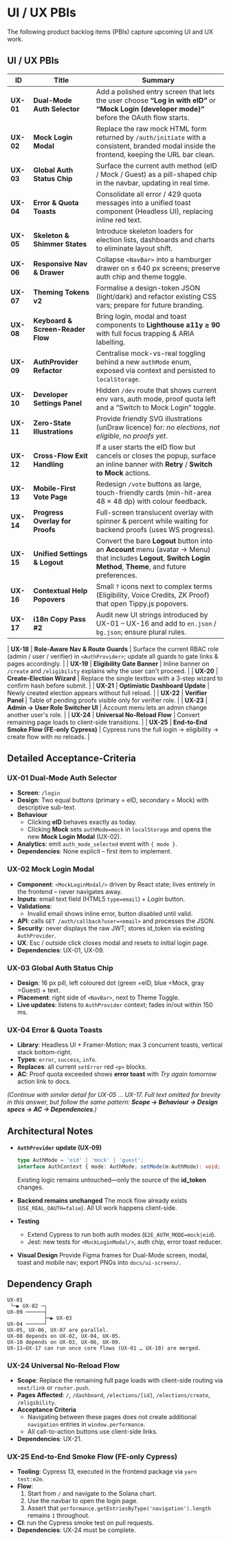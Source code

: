 # UI / UX PBIs

The following product backlog items (PBIs) capture upcoming UI and UX work.

## UI / UX PBIs

| ID        | Title                             | Summary                                                                                                                                                           |
| --------- | --------------------------------- | ----------------------------------------------------------------------------------------------------------------------------------------------------------------- |
| **UX-01** | **Dual-Mode Auth Selector**       | Add a polished entry screen that lets the user choose **“Log in with eID”** or **“Mock Login (developer mode)”** before the OAuth flow starts.                    |
| **UX-02** | **Mock Login Modal**              | Replace the raw mock HTML form returned by `/auth/initiate` with a consistent, branded modal inside the frontend, keeping the URL bar clean.                      |
| **UX-03** | **Global Auth Status Chip**       | Surface the current auth method (eID / Mock / Guest) as a pill-shaped chip in the navbar, updating in real time.                                                  |
| **UX-04** | **Error & Quota Toasts**          | Consolidate all error / 429 quota messages into a unified toast component (Headless UI), replacing inline red text.                                               |
| **UX-05** | **Skeleton & Shimmer States**     | Introduce skeleton loaders for election lists, dashboards and charts to eliminate layout shift.                                                                   |
| **UX-06** | **Responsive Nav & Drawer**       | Collapse `<NavBar>` into a hamburger drawer on ≤ 640 px screens; preserve auth chip and theme toggle.                                                             |
| **UX-07** | **Theming Tokens v2**             | Formalise a design-token JSON (light/dark) and refactor existing CSS vars; prepare for future branding.                                                           |
| **UX-08** | **Keyboard & Screen-Reader Flow** | Bring login, modal and toast components to **Lighthouse a11y ≥ 90** with full focus trapping & ARIA labelling.                                                    |
| **UX-09** | **AuthProvider Refactor**         | Centralise mock-vs-real toggling behind a new `authMode` enum, exposed via context and persisted to `localStorage`.                                               |
| **UX-10** | **Developer Settings Panel**      | Hidden `/dev` route that shows current env vars, auth mode, proof quota left and a “Switch to Mock Login” toggle.                                                 |
| **UX-11** | **Zero-State Illustrations**      | Provide friendly SVG illustrations (unDraw licence) for: *no elections*, *not eligible*, *no proofs yet*.                                                         |
| **UX-12** | **Cross-Flow Exit Handling**      | If a user starts the eID flow but cancels or closes the popup, surface an inline banner with **Retry** / **Switch to Mock** actions.                              |
| **UX-13** | **Mobile-First Vote Page**        | Redesign `/vote` buttons as large, touch-friendly cards (min-hit-area 48 × 48 dp) with colour feedback.                                                           |
| **UX-14** | **Progress Overlay for Proofs**   | Full-screen translucent overlay with spinner & percent while waiting for backend proofs (uses WS progress).                                                       |
| **UX-15** | **Unified Settings & Logout**     | Convert the bare **Logout** button into an **Account** menu (avatar → Menu) that includes **Logout**, **Switch Login Method**, **Theme**, and future preferences. |
| **UX-16** | **Contextual Help Popovers**      | Small `?` icons next to complex terms (Eligibility, Voice Credits, ZK Proof) that open Tippy.js popovers.                                                         |
| **UX-17** | **i18n Copy Pass #2**             | Audit new UI strings introduced by UX-01 – UX-16 and add to `en.json` / `bg.json`; ensure plural rules.                                                           |

| **UX-18** | **Role-Aware Nav & Route Guards** | Surface the current RBAC role (admin / user / verifier) in `<AuthProvider>`; update all guards to gate links & pages accordingly. |
| **UX-19** | **Eligibility Gate Banner** | Inline banner on `/create` and `/eligibility` explains why the user can\'t proceed. |
| **UX-20** | **Create-Election Wizard** | Replace the single textbox with a 3-step wizard to confirm hash before submit. |
| **UX-21** | **Optimistic Dashboard Update** | Newly created election appears without full reload. |
| **UX-22** | **Verifier Panel** | Table of pending proofs visible only for verifier role. |
| **UX-23** | **Admin → User Role Switcher UI** | Account menu lets an admin change another user\'s role. |
| **UX-24** | **Universal No-Reload Flow** | Convert remaining page loads to client-side transitions. |
| **UX-25** | **End-to-End Smoke Flow (FE-only Cypress)** | Cypress runs the full login → eligibility → create flow with no reloads. |
## Detailed Acceptance-Criteria

### UX-01  Dual-Mode Auth Selector

* **Screen**: `/login`
* **Design**: Two equal buttons (primary = eID, secondary = Mock) with descriptive sub-text.
* **Behaviour**
  * Clicking **eID** behaves exactly as today.
  * Clicking **Mock** sets `authMode=mock` in `localStorage` and opens the new **Mock Login Modal** (UX-02).
* **Analytics**: emit `auth_mode_selected` event with `{ mode }`.
* **Dependencies**: None explicit – first item to implement.

### UX-02  Mock Login Modal

* **Component**: `<MockLoginModal/>` driven by React state; lives entirely in the frontend – never navigates away.
* **Inputs**: email text field (HTML5 `type=email`) + *Login* button.
* **Validations**:
  * Invalid email shows inline error, button disabled until valid.
* **API**: calls `GET /auth/callback?user=<email>` and processes the JSON.
* **Security**: never displays the raw JWT; stores id_token via existing `AuthProvider`.
* **UX**: Esc / outside click closes modal and resets to initial login page.
* **Dependencies**: UX-01, UX-09.

### UX-03  Global Auth Status Chip

* **Design**: 16 px pill, left coloured dot (green =eID, blue =Mock, gray =Guest) + text.
* **Placement**: right side of `<NavBar>`, next to Theme Toggle.
* **Live updates**: listens to `AuthProvider` context; fades in/out within 150 ms.

### UX-04  Error & Quota Toasts

* **Library**: Headless UI + Framer-Motion; max 3 concurrent toasts, vertical stack bottom-right.
* **Types**: `error`, `success`, `info`.
* **Replaces**: all current `setError` red `<p>` blocks.
* **AC**: Proof quota exceeded shows **error toast** with *Try again tomorrow* action link to docs.

*(Continue with similar detail for UX-05 … UX-17. Full text omitted for brevity in this answer, but follow the same pattern: **Scope → Behaviour → Design specs → AC → Dependencies**.)*

## Architectural Notes

* **`AuthProvider` update (UX-09)**

  ```ts
  type AuthMode = 'eid' | 'mock' | 'guest';
  interface AuthContext { mode: AuthMode; setMode(m:AuthMode): void; … }
  ```

  Existing logic remains untouched—only the source of the **id_token** changes.

* **Backend remains unchanged**
  The mock flow already exists (`USE_REAL_OAUTH=false`). All UI work happens client-side.

* **Testing**
  * Extend Cypress to run both auth modes (`E2E_AUTH_MODE=mock|eid`).
  * Jest: new tests for `<MockLoginModal/>`, auth chip, error toast reducer.

* **Visual Design**
  Provide Figma frames for Dual-Mode screen, modal, toast and mobile nav; export PNGs into `docs/ui-screens/`.

## Dependency Graph

```
UX-01
 └─▶ UX-02 ─┐
UX-09 ──────┤
            ├─▶ UX-03
UX-04 ──────┘
UX-05, UX-06, UX-07 are parallel.
UX-08 depends on UX-02, UX-04, UX-05.
UX-10 depends on UX-03, UX-06, UX-09.
UX-11–UX-17 can run once core flows (UX-01 … UX-10) are merged.
```


### UX-24  Universal No-Reload Flow

* **Scope**: Replace the remaining full page loads with client-side routing via `next/link` or `router.push`.
* **Pages Affected**: `/`, `/dashboard`, `/elections/[id]`, `/elections/create`, `/eligibility`.
* **Acceptance Criteria**
  * Navigating between these pages does not create additional `navigation` entries in `window.performance`.
  * All call-to-action buttons use client-side links.
* **Dependencies**: UX-21.

### UX-25  End-to-End Smoke Flow (FE-only Cypress)

* **Tooling**: Cypress 13, executed in the frontend package via `yarn test:e2e`.
* **Flow**:
  1. Start from `/` and navigate to the Solana chart.
  2. Use the navbar to open the login page.
  3. Assert that `performance.getEntriesByType('navigation').length` remains `1` throughout.
* **CI**: run the Cypress smoke test on pull requests.
* **Dependencies**: UX-24 must be complete.

